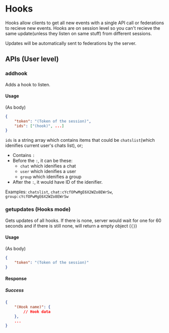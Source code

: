 # Hooks
Hooks allow clients to get all new events with a single API call or federations to recieve new events. Hooks are on session level so you can't recieve the same update(unless they listen on same stuff) from different sessions.

Updates will be automatically sent to federations by the server.
## APIs (User level)
### addhook
Adds a hook to listen.
#### Usage
(As body)
```json
{
    "token": "(Token of the session)",
    "ids": ["(hook)", ...]
}
```

`ids` is a string array which contains items that could be `chatslist`(which idenifies current user's chats list), or;
* Contains `:`
* Before the `:`, it can be these:
    * `chat` which idenifies a chat
    * `user` which idenifies a user
    * `group` which idenifies a group
* After the `:`, it would have ID of the idenifier.

Examples: `chatslist`, `chat:cYcfOPwMgE6X2WZo8EWrSw`, `group:cYcfOPwMgE6X2WZo8EWrSw`

### getupdates (Hooks mode)
Gets updates of all hooks. If there is none, server would wait for one for 60 seconds and if there is still none, will return a empty object (`{}`)

#### Usage
(As body)
```json
{
    "token": "(Token of the session)"
}
```

#### Response
##### Success
```json
{
    "(Hook name)": {
        // Hook data
    },
    ...
}
```